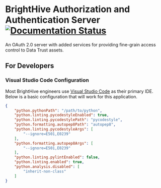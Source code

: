 # BrightHive Authorization and Authentication Server [![Documentation Status](https://readthedocs.org/projects/brighthive-authserver/badge/?version=latest)](https://brighthive-authserver.readthedocs.io/en/latest/?badge=latest)

An OAuth 2.0 server with added services for providing fine-grain access control to Data Trust assets.

## For Developers

### Visual Studio Code Configuration

Most BrightHive engineers use [Visual Studio Code](https://code.visualstudio.com/) as their primary IDE. Below is a basic configuration that will work for this application.

```json
{
    "python.pythonPath": "/path/to/python",
    "python.linting.pycodestyleEnabled": true,
    "python.linting.pycodestylePath": "pycodestyle",
    "python.formatting.autopep8Path": "autopep8",
    "python.linting.pycodestyleArgs": [
        "--ignore=E501,E0239"
    ],
    "python.formatting.autopep8Args": [
        "--ignore=E501,E0239"
    ],
    "python.linting.pylintEnabled": false,
    "python.linting.enabled": true,
    "python.analysis.disabled": [
        "inherit-non-class"
    ]
}
```
